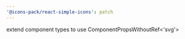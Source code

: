 ```yaml
---
'@icons-pack/react-simple-icons': patch
---
```


extend component types to use ComponentPropsWithoutRef<'svg'>
